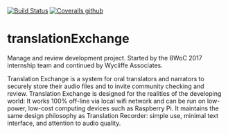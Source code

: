 [![Build Status](https://travis-ci.org/Pinto18/translationExchange.svg?branch=nd_travis_config)](https://travis-ci.org/Pinto18/translationExchange)
[![Coveralls github](https://img.shields.io/coveralls/github/Pinto18/badge.svg?style=plastic&service=github)](https://coveralls.io/github/Pinto18/translationExchange)

# translationExchange
Manage and review development project.  Started by the 8WoC 2017 internship team and continued by Wycliffe Associates.

Translation Exchange is a system for oral translators and narrators to securely store their audio files and to invite community checking and review. Translation Exchange is designed for the realities of the developing world: It works 100% off-line via local wifi network and can be run on low-power, low-cost computing devices such as Raspberry Pi. It maintains the same design philosophy as Translation Recorder: simple use, minimal text interface, and attention to audio quality.
